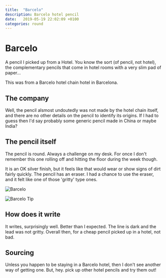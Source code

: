 ```yaml
---
title:  "Barcelo"
description: Barcelo hotel pencil
date:   2019-05-19 22:02:09 +0100
categories: round
---
```


# Barcelo

A pencil I picked up from a Hotel. You know the sort (of pencil, not hotel),
the complementary pencils that come in hotel rooms with a very slim pad of paper...

This was from a Barcelo hotel chain hotel in Barcelona.

## The company

Well, the pencil alsmost undoutedly was not made by the hotel chain itself,
and there are no other details on the pencil to identify its origins. If I
had to guess then I'd say probably some generic pencil made in China or maybe
India?

## The pencil itself

The pencil is round. Always a challenge on my desk. For once I don't remember
this one rolling off and hitting the floor during the week though.

It is an OK silver finish, but it feels like that would wear or show signs of
dirt fairly quickly. The pencil has an eraser. I had a chance to use the eraser,
and it felt like one of those 'gritty' type ones.

![Barcelo]({{site.url}}/images/barcelo.jpg)

![Barcelo Tip]({{site.url}}/images/barcelo_tip.jpg)

## How does it write

It writes, surprisingly well. Better than I expected. The line is dark and the lead
was not gritty. Overall then, for a cheap pencil picked up in a hotel, not bad.

## Sourcing

Unless you happen to be staying in a Barcelo hotel, then I don't see another way
of getting one. But, hey. pick up other hotel pencils and try them out!

